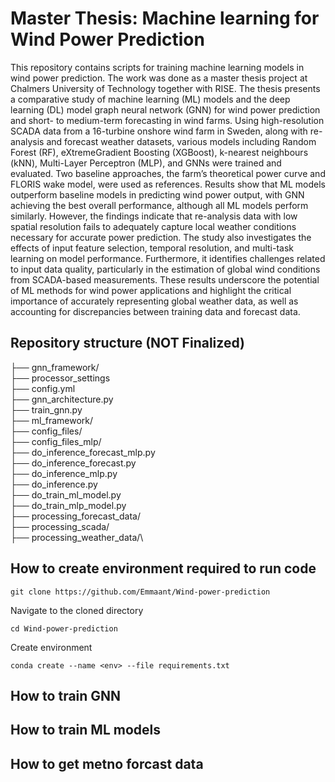 # Master Thesis: Machine learning for Wind Power Prediction

This repository contains scripts for training machine learning models in wind power prediction. The work was done as a master thesis project at Chalmers University of Technology together with RISE. The thesis presents a comparative study of machine learning (ML) models and the deep learning (DL) model graph neural network (GNN) for wind power prediction and short- to medium-term forecasting in wind farms. Using high-resolution SCADA
data from a 16-turbine onshore wind farm in Sweden, along with re-analysis and forecast weather datasets, various models including Random Forest (RF), eXtremeGradient Boosting (XGBoost), k-nearest neighbours (kNN), Multi-Layer Perceptron (MLP), and GNNs were trained and evaluated. Two baseline approaches, the farm’s
theoretical power curve and FLORIS wake model, were used as references. Results
show that ML models outperform baseline models in predicting wind power output,
with GNN achieving the best overall performance, although all ML models perform
similarly. However, the findings indicate that re-analysis data with low spatial
resolution fails to adequately capture local weather conditions necessary for accurate
power prediction. The study also investigates the effects of input feature selection,
temporal resolution, and multi-task learning on model performance. Furthermore,
it identifies challenges related to input data quality, particularly in the estimation of
global wind conditions from SCADA-based measurements. These results underscore
the potential of ML methods for wind power applications and highlight the critical
importance of accurately representing global weather data, as well as accounting for
discrepancies between training data and forecast data.


## Repository structure (NOT Finalized)
├── gnn_framework/ \
    ├── processor_settings \
    ├── config.yml \
    ├── gnn_architecture.py \
    ├── train_gnn.py \
├── ml_framework/ \
    ├── config_files/ \
    ├── config_files_mlp/ \
    ├── do_inference_forecast_mlp.py \
    ├── do_inference_forecast.py \
    ├── do_inference_mlp.py \
    ├── do_inference.py \
    ├── do_train_ml_model.py \
    ├── do_train_mlp_model.py \
├── processing_forecast_data/ \
├── processing_scada/ \
├── processing_weather_data/\


## How to create environment required to run code

```console  
git clone https://github.com/Emmaant/Wind-power-prediction
```

Navigate to the cloned directory

```console
cd Wind-power-prediction
```

Create environment

```console
conda create --name <env> --file requirements.txt
```


## How to train GNN




## How to train ML models




## How to get metno forcast data






